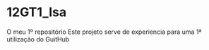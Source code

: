 # 12GT1_Isa
O meu 1º repositório
Este projeto serve de experiencia para uma 1ª utilização do GuitHub
